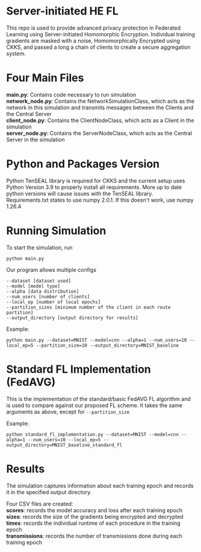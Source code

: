 # Server-initiated HE FL
This repo is used to provide advanced privacy protection in Federated Learning using Server-initiated Homomorphic Encryption. Individual training gradients are masked with a noise, Homomorphically Encrypted using CKKS, and passed a long a chain of clients to create a secure aggregation system.

# Four Main Files
**main.py**: Contains code necessary to run simulation <br>
**network_node.py**: Contains the NetworkSimulationClass, which acts as the network in this simulation and transmits messages between the Clients and the Central Server <br>
**client_node.py**: Contains the ClientNodeClass, which acts as a Client in the simulation <br>
**server_node.py**: Contains the ServerNodeClass, which acts as the Central Server in the simulation <br>

# Python and Packages Version
Python TenSEAL library is required for CKKS and the current setup uses Python Version 3.9 to properly install all requirements. More up to date python versions will cause issues with the TenSEAL library. Requirements.txt states to use numpy 2.0.1. If this doesn't work, use numpy 1.26.4

# Running Simulation
To start the simulation, run 
```
python main.py
```

Our program allows multiple configs
```
--dataset [dataset used]
--model [model type]
--alpha [data distribution]
--num_users [number of clients]
--local_ep [number of local epochs]
--partition_sizes [minimum number of the client in each route partition]
--output_directory [output directory for results]
```

Example:
```
python main.py --dataset=MNIST --model=cnn --alpha=1 --num_users=10 --local_ep=5 --partition_size=10 --output_directory=MNIST_baseline
```

# Standard FL Implementation (FedAVG)
This is the implementation of the standard/basic FedAVG FL algorithm and is used to compare against our proposed FL scheme. It takes the same arguments as above, except for `--partition_size`

Example:
```
python standard_fl_implementation.py --dataset=MNIST --model=cnn --alpha=1 --num_users=10 --local_ep=5 --output_directory=MNIST_baseline_standard_fl
```

# Results
The simulation captures information about each training epoch and records it in the specified output directory. 

Four CSV files are created: <br>
**scores**: records the model accuracy and loss after each training epoch <br>
**sizes**: records the size of the gradients being encrypted and decrypted <br>
**times**: records the individual runtime of each procedure in the training epoch <br>
**transmissions**: records the number of transmissions done during each training epoch <br>
